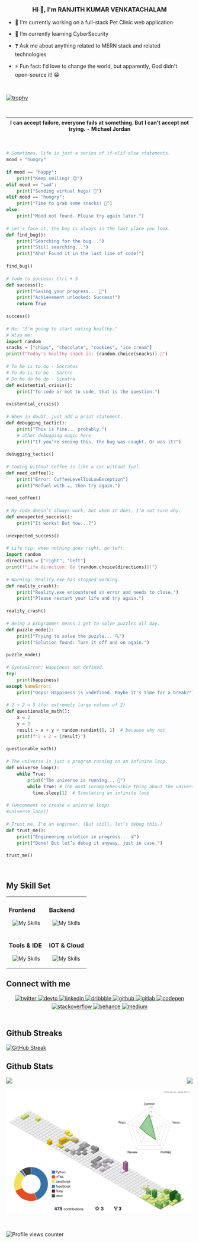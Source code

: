 ### <div align="center">Hi 👋, I'm RANJITH KUMAR VENKATACHALAM</div>

- 🔭 I'm currently working on a full-stack Pet Clinic web application

- 🌱 I’m currently learning CyberSecurity

- ❓ Ask me about anything related to MERN stack and related technologies

- ⚡ Fun fact: I'd love to change the world, but apparently, God didn't open-source it! 😁

<br/>

[![trophy](https://github-profile-trophy.vercel.app/?username=ratamranjith&theme=juicyfresh)](https://github.com/ratamranjith/github-profile-trophy)

<br/>

| I can accept failure, everyone fails at something. But I can't accept not trying. - <b>Michael Jordan</b> |
| --------------------------------------------------------------------------------------------------------- |

<br/>

```python
# Sometimes, life is just a series of if-elif-else statements.
mood = "hungry"

if mood == "happy":
    print("Keep smiling! 😊")
elif mood == "sad":
    print("Sending virtual hugs! 🤗")
elif mood == "hungry":
    print("Time to grab some snacks! 🍕")
else:
    print("Mood not found. Please try again later.")

# Let’s face it, the bug is always in the last place you look.
def find_bug():
    print("Searching for the bug...")
    print("Still searching...")
    print("Aha! Found it in the last line of code!")

find_bug()

# Code to success: Ctrl + S
def success():
    print("Saving your progress... 💾")
    print("Achievement unlocked: Success!")
    return True

success()

# Me: "I’m going to start eating healthy."
# Also me:
import random
snacks = ["chips", "chocolate", "cookies", "ice cream"]
print(f"Today's healthy snack is: {random.choice(snacks)} 🍪")

# To be is to do - Socrates
# To do is to be - Sartre
# Do be do be do - Sinatra
def existential_crisis():
    print("To code or not to code, that is the question.")

existential_crisis()

# When in doubt, just add a print statement.
def debugging_tactic():
    print("This is fine... probably.")
    # other debugging magic here
    print("If you’re seeing this, the bug was caught. Or was it?")

debugging_tactic()

# Coding without coffee is like a car without fuel.
def need_coffee():
    print("Error: CoffeeLevelTooLowException")
    print("Refuel with ☕, then try again.")

need_coffee()

# My code doesn’t always work, but when it does, I’m not sure why.
def unexpected_success():
    print("It works! But how...?")

unexpected_success()

# Life tip: when nothing goes right, go left.
import random
directions = ["right", "left"]
print(f"Life direction: Go {random.choice(directions)}!")

# Warning: Reality.exe has stopped working.
def reality_crash():
    print("Reality.exe encountered an error and needs to close.")
    print("Please restart your life and try again.")

reality_crash()

# Being a programmer means I get to solve puzzles all day.
def puzzle_mode():
    print("Trying to solve the puzzle... 🔍")
    print("Solution found: Turn it off and on again.")

puzzle_mode()

# SyntaxError: Happiness not defined.
try:
    print(happiness)
except NameError:
    print("Oops! Happiness is undefined. Maybe it's time for a break?")

# 2 + 2 = 5 (for extremely large values of 2)
def questionable_math():
    x = 2
    y = 2
    result = x + y + random.randint(0, 1)  # because why not
    print(f"2 + 2 = {result}")

questionable_math()

# The universe is just a program running on an infinite loop.
def universe_loop():
    while True:
        print("The universe is running... 🌌")
        while True: # The most incomprehensible thing about the universe is that it is comprehensible. (Albert Einstein)
          time.sleep(1)  # Simulating an infinite loop

# (Uncomment to create a universe loop)
#universe_loop()

# Trust me, I'm an engineer. (But still, let’s debug this.)
def trust_me():
    print("Engineering solution in progress... ⏳")
    print("Done! But let’s debug it anyway, just in case.")

trust_me()
```

<br/>

## My Skill Set

<table><tr><td valign="top" width="50%">

### Frontend

<div align="center">

![My Skills](https://skillicons.dev/icons?i=react,vite,bootstrap,html,javascript,css,sass,jquery,styledcomponents,materialui,tailwind,typescript,redux,reactivex,gatsby&perline=9)

</div>

</td><td valign="top" width="50%">

### Backend

<div align="center">

![My Skills](https://skillicons.dev/icons?i=mongodb,nodejs,linux,nginx,python,ruby,expressjs,git,flask,mysql,nextjs,powershell,&perline=9)

</div>
</td></tr>
<tr>
<td valign="top" width="50%">

### Tools & IDE

<div align="center">

![My Skills](https://skillicons.dev/icons?i=illustrator,photoshop,atom,vscode,codepen,jenkins,pycharm,sublime,replit,&perline=9)

</div>
</td>
<td valign="top" width="50%">

    
### IOT & Cloud

<div align="center">

![My Skills](https://skillicons.dev/icons?i=arduino,aws,docker,gcp,netlify,vercel&perline=9)

</div>
</td>
</tr>
</table>

## Connect with me

<div align="center">
<a href="https://twitter.com/ratamranjith" target="_blank">
<img src=https://img.shields.io/badge/twitter-%2300acee.svg?&style=for-the-badge&logo=twitter&logoColor=white alt=twitter style="margin-bottom: 5px;" />
</a>
<a href="https://dev.to/ratamranjith" target="_blank">
<img src=https://img.shields.io/badge/dev.to-%2308090A.svg?&style=for-the-badge&logo=dev.to&logoColor=white alt=devto style="margin-bottom: 5px;" />
</a>
<a href="https://linkedin.com/in/ratamranjith" target="_blank">
<img src=https://img.shields.io/badge/linkedin-%231E77B5.svg?&style=for-the-badge&logo=linkedin&logoColor=white alt=linkedin style="margin-bottom: 5px;" />
</a>
<a href="https://dribbble.com/ratamranjith" target="_blank">
<img src=https://img.shields.io/badge/dribbble-%23E45285.svg?&style=for-the-badge&logo=dribbble&logoColor=white alt=dribbble style="margin-bottom: 5px;" />
</a>
<a href="https://github.com/ratamranjith" target="_blank">
<img src=https://img.shields.io/badge/github-%2324292e.svg?&style=for-the-badge&logo=github&logoColor=white alt=github style="margin-bottom: 5px;" />
</a>
<a href="https://gitlab.com/ratamranjith" target="_blank">
<img src=https://img.shields.io/badge/gitlab-330F63.svg?&style=for-the-badge&logo=gitlab&logoColor=white alt=gitlab style="margin-bottom: 5px;" />
</a>
<a href="https://codepen.com/ratamranjith" target="_blank">
<img src=https://img.shields.io/badge/codepen-%23131417.svg?&style=for-the-badge&logo=codepen&logoColor=white alt=codepen style="margin-bottom: 5px;" />
</a>
<a href="https://stackoverflow.com/users/8354186/ranjith" target="_blank">
<img src=https://img.shields.io/badge/stackoverflow-%23F28032.svg?&style=for-the-badge&logo=stackoverflow&logoColor=white alt=stackoverflow style="margin-bottom: 5px;" />
</a>
<a href="https://www.behance.net/ratamranjith" target="_blank">
<img src=https://img.shields.io/badge/behance-%23191919.svg?&style=for-the-badge&logo=behance&logoColor=white alt=behance style="margin-bottom: 5px;" />
</a>
<a href="https://medium.com/@ratamranjith" target="_blank">
<img src=https://img.shields.io/badge/medium-%23292929.svg?&style=for-the-badge&logo=medium&logoColor=white alt=medium style="margin-bottom: 5px;" />
</a>  
</div>  
<br/>

## Github Streaks

[![GitHub Streak](https://streak-stats.demolab.com?user=ratamranjith&theme=transparent&border_radius=12.8&date_format=M%20j%5B%2C%20Y%5D&fire=EB4C0E&ring=15EB00)](https://git.io/streak-stats)
<br/>

## Github Stats

<div align="right"><img src="https://github-readme-stats.vercel.app/api?username=ratamranjith&show_icons=true&count_private=true&hide_border=true" align="right" /></div>

<img src="https://github-readme-stats.vercel.app/api/top-langs/?username=ratamranjith&hide_border=true&layout=compact" align="left" />

<br/>

![](./profile-3d-contrib/profile-season-animate.svg)

<br/>

![Profile views counter](https://komarev.com/ghpvc/?username=ratamranjith&&style=flat-square)

<br/>

<div align="center"></div>

<br/>
